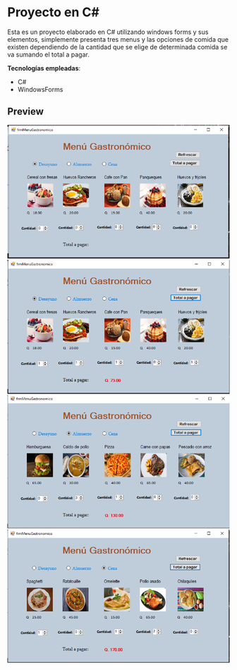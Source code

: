 # Proyecto en C#
Esta es un proyecto elaborado en C# utilizando windows forms y sus elementos, simplemente presenta tres menus y las opciones de comida que existen dependiendo de la cantidad que se elige de determinada comida se va sumando el total a pagar.

**Tecnologías empleadas**:

-   C#
-   WindowsForms

## Preview

![](https://github.com/Ripca/MenuGastronomico/blob/master/Preview/Menu1.PNG)
![](https://github.com/Ripca/MenuGastronomico/blob/master/Preview/Funcionalidad.PNG)
![](https://github.com/Ripca/MenuGastronomico/blob/master/Preview/Menu2.PNG)
![](https://github.com/Ripca/MenuGastronomico/blob/master/Preview/Menu3.PNG)
